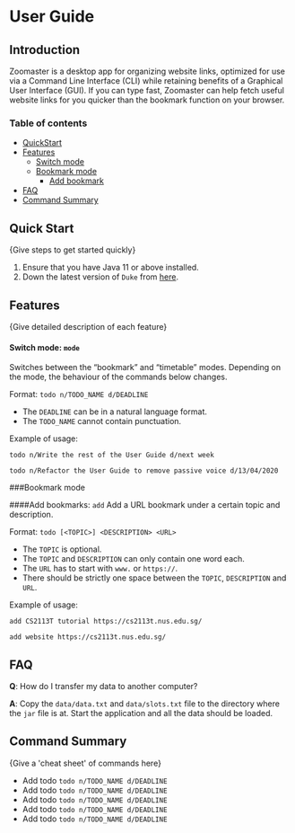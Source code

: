 # User Guide

## Introduction

Zoomaster is a desktop app for organizing website links, optimized for use via a 
Command Line Interface (CLI) while retaining benefits of a Graphical User Interface (GUI). 
If you can type fast, Zoomaster can help fetch useful website links for you quicker 
than the bookmark function on your browser.

### Table of contents
* [QuickStart](#quick-start)
* [Features](#features)
  * [Switch mode](#mode)
  * [Bookmark mode](#bookmark-mode)
    * [Add bookmark](#addbookmark)
* [FAQ](#faq)
* [Command Summary](#command-summary)

## Quick Start

{Give steps to get started quickly}

1. Ensure that you have Java 11 or above installed.
1. Down the latest version of `Duke` from [here](http://link.to/duke).

## Features 

{Give detailed description of each feature}

<a name="mode"></a>
#### Switch mode: `mode`
Switches between the “bookmark” and “timetable” modes. Depending on the mode, 
the behaviour of the commands below changes.

Format: `todo n/TODO_NAME d/DEADLINE`

* The `DEADLINE` can be in a natural language format.
* The `TODO_NAME` cannot contain punctuation.  

Example of usage: 

`todo n/Write the rest of the User Guide d/next week`

`todo n/Refactor the User Guide to remove passive voice d/13/04/2020`


###Bookmark mode

<a name="addbookmark"></a>
####Add bookmarks: `add`
Add a URL bookmark under a certain topic and description.

Format: `todo [<TOPIC>] <DESCRIPTION> <URL> `

* The `TOPIC` is optional.
* The `TOPIC` and `DESCRIPTION` can only contain one word each.
* The `URL` has to start with `www.` or `https://`.
* There should be strictly one space between the `TOPIC`, `DESCRIPTION` and `URL`.  

Example of usage: 

`add CS2113T tutorial https://cs2113t.nus.edu.sg/`

`add website https://cs2113t.nus.edu.sg/`




## FAQ

**Q**: How do I transfer my data to another computer? 

**A**: Copy the `data/data.txt` and `data/slots.txt` file to the directory where the `jar` file is at. 
       Start the application and all the data should be loaded.

## Command Summary

{Give a 'cheat sheet' of commands here}

* Add todo `todo n/TODO_NAME d/DEADLINE`
* Add todo `todo n/TODO_NAME d/DEADLINE`
* Add todo `todo n/TODO_NAME d/DEADLINE`
* Add todo `todo n/TODO_NAME d/DEADLINE`
* Add todo `todo n/TODO_NAME d/DEADLINE`
